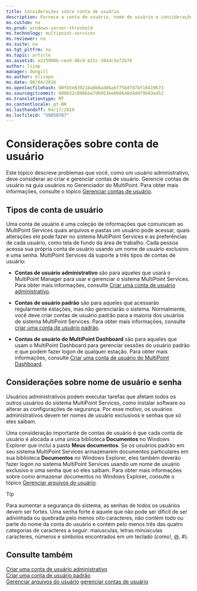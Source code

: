 ```yaml
---
title: Considerações sobre conta de usuário
description: Fornece a conta de usuário, nome de usuário e considerações sobre a senha do MultiPoint Services
ms.custom: na
ms.prod: windows-server-threshold
ms.technology: multipoint-services
ms.reviewer: na
ms.suite: na
ms.tgt_pltfrm: na
ms.topic: article
ms.assetid: e225900b-cee9-48c9-b21c-394dc5e72b78
author: lizap
manager: dongill
ms.author: elizapo
ms.date: 08/04/2016
ms.openlocfilehash: 00fb5e83921ba0b8ad86a6f75bdfd7bf16419b73
ms.sourcegitcommit: 0d0b32c8986ba7db9536e0b8648d4ddf9b03e452
ms.translationtype: MT
ms.contentlocale: pt-BR
ms.lasthandoff: 04/17/2019
ms.locfileid: "59850787"
---
```

# <a name="user-account-considerations"></a>Considerações sobre conta de usuário
Este tópico descreve problemas que você, como um usuário administrativo, deve considerar ao criar e gerenciar contas de usuário. Gerencie contas de usuário na guia usuários no Gerenciador do MultiPoint. Para obter mais informações, consulte o tópico [Gerenciar contas de usuário](Manage-User-Accounts.md).  
  
## <a name="user-account-types"></a>Tipos de conta de usuário  
Uma conta de usuário é uma coleção de informações que comunicam ao MultiPoint Services quais arquivos e pastas um usuário pode acessar, quais alterações ele pode fazer no sistema MultiPoint Services e as preferências de cada usuário, como tela de fundo da área de trabalho. Cada pessoa acessa sua própria conta de usuário usando um nome de usuário exclusivo e uma senha. MultiPoint Services dá suporte a três tipos de contas de usuário:  
  
-   **Contas de usuário administrativo** são para aqueles que usará o MultiPoint Manager para usar e gerenciar o sistema MultiPoint Services. Para obter mais informações, consulte [Criar uma conta de usuário administrativo](Create-an-Administrative-User-Account.md).  
  
-   **Contas de usuário padrão** são para aqueles que acessarão regularmente estações, mas não gerenciarão o sistema. Normalmente, você deve criar contas de usuário padrão para a maioria dos usuários de sistema MultiPoint Services. Para obter mais informações, consulte [criar uma conta de usuário padrão](Create-a-Standard-User-Account.md).  
  
-   **Contas de usuário do MultiPoint Dashboard** são para aqueles que usam o MultiPoint Dashboard para gerenciar sessões do usuário padrão e que podem fazer logon de qualquer estação. Para obter mais informações, consulte [Criar uma conta de usuário do MultiPoint Dashboard](Create-a-MultiPoint-Dashboard-User-Account.md).  
  
## <a name="user-name-and-password-considerations"></a>Considerações sobre nome de usuário e senha  
Usuários administrativos podem executar tarefas que afetam todos os outros usuários do sistema MultiPoint Services, como instalar software ou alterar as configurações de segurança. Por esse motivo, os usuários administrativos devem ter nomes de usuário exclusivos e senhas que só eles saibam.  
  
Uma consideração importante de contas de usuário é que cada conta de usuário é alocada a uma única biblioteca **Documentos** no Windows Explorer que inclui a pasta **Meus documentos**. Se os usuários padrão em seu sistema MultiPoint Services armazenarem documentos particulares em sua biblioteca **Documentos** no Windows Explorer, eles também deverão fazer logon no sistema MultiPoint Services usando um nome de usuário exclusivo e uma senha que só eles saibam. Para obter mais informações sobre como armazenar documentos no Windows Explorer, consulte o tópico [Gerenciar arquivos do usuário](Manage-User-Files.md).  
  
> [!TIP]  
> Para aumentar a segurança do sistema, as senhas de todos os usuários devem ser fortes. Uma senha forte é aquele que não pode ser difícil de ser adivinhada ou quebrada pelo menos oito caracteres, não contém todo ou parte do nome da conta do usuário e contém pelo menos três das quatro categorias de caracteres a seguir: maiusculas, letras minúsculas caracteres, números e símbolos encontrados em um teclado (como!, @, #).  
  
## <a name="see-also"></a>Consulte também  
[Criar uma conta de usuário administrativo](Create-an-Administrative-User-Account.md)  
[Criar uma conta de usuário padrão](Create-a-Standard-User-Account.md)  
[Gerenciar arquivos do usuário](Manage-User-Files.md)
[gerenciar contas de usuário](Manage-User-Accounts.md)